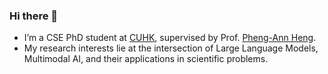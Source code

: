 ### Hi there 👋

- I’m a CSE PhD student at [CUHK](https://www.cse.cuhk.edu.hk/), supervised by Prof. [Pheng-Ann Heng](https://scholar.google.com/citations?user=OFdytjoAAAAJ&hl=zh-CN).
- My research interests lie at the intersection of Large Language Models, Multimodal AI, and their applications in scientific problems.



<!--
**Cominclip/Cominclip** is a ✨ _special_ ✨ repository because its `README.md` (this file) appears on your GitHub profile.



<img align="right" src="https://github-readme-stats.vercel.app/api?username=Cominclip&show_icons=true&theme=swift&hide_title=true" />

Here are some ideas to get you started:

- 🔭 I’m currently working on ...
- 🌱 I’m currently learning ...
- 👯 I’m looking to collaborate on ...
- 🤔 I’m looking for help with ...
- 💬 Ask me about ...
- 📫 How to reach me: ...
- 😄 Pronouns: ...
- ⚡ Fun fact: ...
-->
